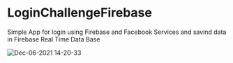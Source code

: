 # LoginChallengeFirebase
Simple App for login using Firebase and Facebook Services and savind data in Firebase Real Time Data Base


![Dec-06-2021 14-20-33](https://user-images.githubusercontent.com/31162891/144892126-3c36b55f-4d44-4ca1-b702-f6c04df289b4.gif)
